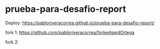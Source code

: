 # prueba-para-desafio-report

Deploy: https://pabloriveracorrea.github.io/prueba-para-desafio-report/

fork 1: https://github.com/pabloriveracorrea/forkedgardOrtega

fork 2:
